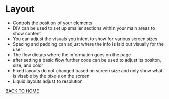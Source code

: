 # Layout

* Controls the position of your elements
* DIV can be used to set up smaller sections within your main areas to show content 
* You can adjust the visuals you intent to show for various screen sizes
* Spacing and padding can adjust where the info is laid out visually for the user
* The flow dictats where the information goes on the page
* after setting a basic flow further code can be used to adjust its positon, size, and color
* Fixed layouts do not changed based on screen size and only show what is visable by the pixels on the screen
* Liquid layouts adjust to resolution


[BACK TO HOME](https://folksmash.github.io/reading-notes/)
